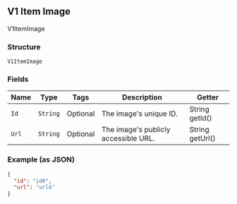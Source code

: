 ## V1 Item Image

V1ItemImage

### Structure

`V1ItemImage`

### Fields

| Name | Type | Tags | Description | Getter |
|  --- | --- | --- | --- | --- |
| `Id` | `String` | Optional | The image's unique ID. | String getId() |
| `Url` | `String` | Optional | The image's publicly accessible URL. | String getUrl() |

### Example (as JSON)

```json
{
  "id": "id0",
  "url": "url4"
}
```

